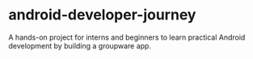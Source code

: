 # android-developer-journey
A hands-on project for interns and beginners to learn practical Android development by building a groupware app.
